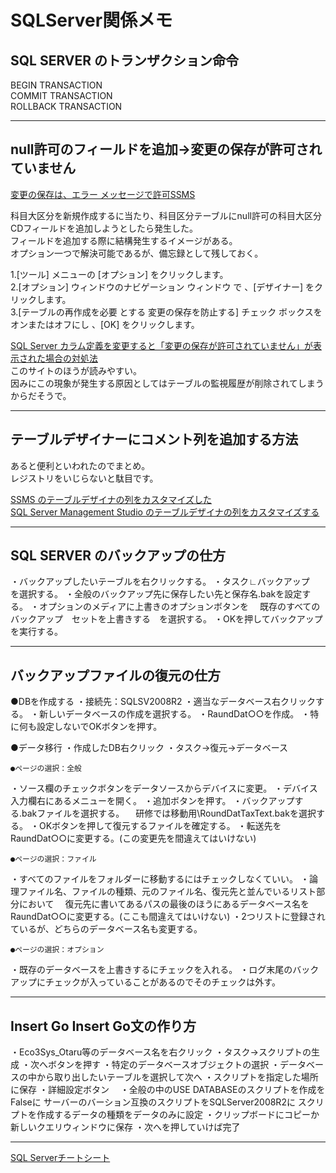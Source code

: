 # SQLServer関係メモ

## SQL SERVER のトランザクション命令

BEGIN TRANSACTION  
COMMIT TRANSACTION  
ROLLBACK TRANSACTION  

---

## null許可のフィールドを追加→変更の保存が許可されていません

[変更の保存は、エラー メッセージで許可SSMS](https://docs.microsoft.com/ja-jp/troubleshoot/sql/ssms/error-when-you-save-table)  

科目大区分を新規作成するに当たり、科目区分テーブルにnull許可の科目大区分CDフィールドを追加しようとしたら発生した。  
フィールドを追加する際に結構発生するイメージがある。  
オプション一つで解決可能であるが、備忘録として残しておく。  

1.[ツール] メニューの [オプション] をクリックします。  
2.[オプション] ウィンドウのナビゲーション ウィンドウ で 、[デザイナー] をクリックします。  
3.[テーブルの再作成を必要 とする 変更の保存を防止する] チェック ボックスをオンまたはオフにし 、[OK] をクリックします。  

[SQL Server カラム定義を変更すると「変更の保存が許可されていません」が表示された場合の対処法](https://nasunoblog.blogspot.com/2013/10/sql-server-column-edit-error.html)  
このサイトのほうが読みやすい。  
因みにこの現象が発生する原因としてはテーブルの監視履歴が削除されてしまうからだそうで。  

---

## テーブルデザイナーにコメント列を追加する方法

あると便利といわれたのでまとめ。  
レジストリをいじらないと駄目です。  

[SSMS のテーブルデザイナの列をカスタマイズした](https://qiita.com/d01tsumath/items/906043d69f86a6a53cef)  
[SQL Server Management Studio のテーブルデザイナの列をカスタマイズする](https://blog.xin9le.net/entry/2018/06/17/165526)  

---

## SQL SERVER のバックアップの仕方

・バックアップしたいテーブルを右クリックする。
・タスク∟バックアップ　を選択する。
・全般のバックアップ先に保存したい先と保存名.bakを設定する。
・オプションのメディアに上書きのオプションボタンを
　既存のすべてのバックアップ　セットを上書きする　を選択する。
・OKを押してバックアップを実行する。

---

## バックアップファイルの復元の仕方

●DBを作成する
・接続先：SQLSV2008R2
・適当なデータベース右クリックする。
・新しいデータベースの作成を選択する。
・RaundDat○○を作成。
・特に何も設定しないでOKボタンを押す。

●データ移行
・作成したDB右クリック
・タスク→復元→データベース

	●ページの選択：全般
・ソース欄のチェックボタンをデータソースからデバイスに変更。
・デバイス入力欄右にあるメニューを開く。
・追加ボタンを押す。
・バックアップする.bakファイルを選択する。
　研修では移動用\RoundDatTaxText.bakを選択する。
・OKボタンを押して復元するファイルを確定する。
・転送先をRaundDat○○に変更する。(この変更先を間違えてはいけない)

	●ページの選択：ファイル
・すべてのファイルをフォルダーに移動するにはチェックしなくていい。
・論理ファイル名、ファイルの種類、元のファイル名、復元先と並んでいるリスト部分において
　復元先に書いてあるパスの最後のほうにあるデータベース名をRaundDat○○に変更する。(ここも間違えてはいけない)
・2つリストに登録されているが、どちらのデータベース名も変更する。


	●ページの選択：オプション
・既存のデータベースを上書きするにチェックを入れる。
・ログ末尾のバックアップにチェックが入っていることがあるのでそのチェックは外す。

---

## Insert Go Insert Go文の作り方

・Eco3Sys_Otaru等のデータベース名を右クリック
・タスク→スクリプトの生成
・次へボタンを押す
・特定のデータベースオブジェクトの選択
・データベースの中から取り出したいテーブルを選択して次へ
・スクリプトを指定した場所に保存
・詳細設定ボタン
　・全般の中のUSE DATABASEのスクリプトを作成をFalseに
	サーバーのバーション互換のスクリプトをSQLServer2008R2に
	スクリプトを作成するデータの種類をデータのみに設定
・クリップボードにコピーか新しいクエリウィンドウに保存
・次へを押していけば完了

---

[SQL Serverチートシート](https://qiita.com/esflat/items/7885e53737163eb955fe)  
